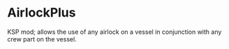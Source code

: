 # AirlockPlus
KSP mod; allows the use of any airlock on a vessel in conjunction with any crew part on the vessel.

